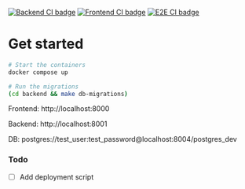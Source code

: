 [![Backend CI badge](https://github.com/wolfgang000/micro_feeder/actions/workflows/backend-ci.yml/badge.svg?branch=main)](https://github.com/wolfgang000/micro_feeder/actions/workflows/backend-ci.yml?query=branch%3Amain)
[![Frontend CI badge](https://github.com/wolfgang000/micro_feeder/actions/workflows/frontend-ci.yml/badge.svg?branch=main)](https://github.com/wolfgang000/micro_feeder/actions/workflows/frontend-ci.yml?query=branch%3Amain)
[![E2E CI badge](https://github.com/wolfgang000/micro_feeder/actions/workflows/e2e-ci.yml/badge.svg?branch=main)](https://github.com/wolfgang000/micro_feeder/actions/workflows/e2e-ci.yml?query=branch%3Amain)

# Get started

```sh
# Start the containers
docker compose up

# Run the migrations
(cd backend && make db-migrations)
```

Frontend: http://localhost:8000

Backend: http://localhost:8001

DB: postgres://test_user:test_password@localhost:8004/postgres_dev

### Todo

- [ ] Add deployment script
